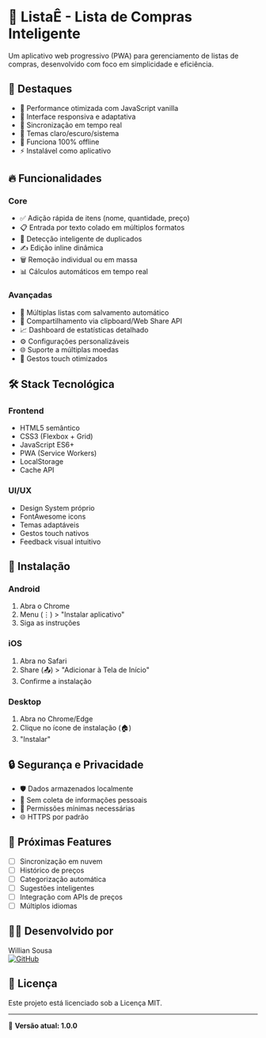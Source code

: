 # 🛒 ListaÊ - Lista de Compras Inteligente

Um aplicativo web progressivo (PWA) para gerenciamento de listas de compras, desenvolvido com foco em simplicidade e eficiência.

## 🌟 Destaques

- 💨 Performance otimizada com JavaScript vanilla
- 📱 Interface responsiva e adaptativa
- 🔄 Sincronização em tempo real
- 🌙 Temas claro/escuro/sistema
- 📍 Funciona 100% offline
- ⚡ Instalável como aplicativo

## 🔥 Funcionalidades

### Core

- ✅ Adição rápida de itens (nome, quantidade, preço)
- 📋 Entrada por texto colado em múltiplos formatos
- 🧠 Detecção inteligente de duplicados
- ✍️ Edição inline dinâmica
- 🗑️ Remoção individual ou em massa
- 📊 Cálculos automáticos em tempo real

### Avançadas

- 💾 Múltiplas listas com salvamento automático
- 🚀 Compartilhamento via clipboard/Web Share API
- 📈 Dashboard de estatísticas detalhado
- ⚙️ Configurações personalizáveis
- 🌐 Suporte a múltiplas moedas
- 🎯 Gestos touch otimizados

## 🛠️ Stack Tecnológica

### Frontend

- HTML5 semântico
- CSS3 (Flexbox + Grid)
- JavaScript ES6+
- PWA (Service Workers)
- LocalStorage
- Cache API

### UI/UX

- Design System próprio
- FontAwesome icons
- Temas adaptáveis
- Gestos touch nativos
- Feedback visual intuitivo

## 📱 Instalação

### Android

1. Abra o Chrome
2. Menu (⋮) > "Instalar aplicativo"
3. Siga as instruções

### iOS

1. Abra no Safari
2. Share (📤) > "Adicionar à Tela de Início"
3. Confirme a instalação

### Desktop

1. Abra no Chrome/Edge
2. Clique no ícone de instalação (🏠)
3. "Instalar"

## 🔒 Segurança e Privacidade

- 🛡️ Dados armazenados localmente
- 🔐 Sem coleta de informações pessoais
- 📱 Permissões mínimas necessárias
- 🌐 HTTPS por padrão

## 🎯 Próximas Features

- [ ] Sincronização em nuvem
- [ ] Histórico de preços
- [ ] Categorização automática
- [ ] Sugestões inteligentes
- [ ] Integração com APIs de preços
- [ ] Múltiplos idiomas

## 👨‍💻 Desenvolvido por

Willian Sousa  
[![GitHub](https://img.shields.io/badge/GitHub-Wiooll-000?logo=github)](https://github.com/Wiooll)

## 📄 Licença

Este projeto está licenciado sob a Licença MIT.

---

🌟 **Versão atual: 1.0.0**
